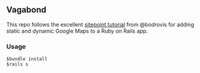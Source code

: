 ## Vagabond

This repo follows the excellent [sitepoint tutorial](https://www.sitepoint.com/geocoder-display-maps-and-find-places-in-rails/) from @bodrovis for adding static and dynamic Google Maps to a Ruby on Rails app.

### Usage
```
$bundle install
$rails s
```
